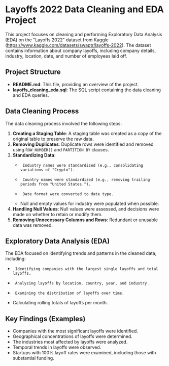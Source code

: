 # Layoffs 2022 Data Cleaning and EDA Project

This project focuses on cleaning and performing Exploratory Data Analysis (EDA) on the "Layoffs 2022" dataset from Kaggle (https://www.kaggle.com/datasets/swaptr/layoffs-2022). The dataset contains information about company layoffs, including company details, industry, location, date, and number of employees laid off.

## Project Structure

-   **README.md**: This file, providing an overview of the project.
-   **layoffs_cleaning_eda.sql**: The SQL script containing the data cleaning and EDA queries.

## Data Cleaning Process

The data cleaning process involved the following steps:

1.  **Creating a Staging Table**: A staging table was created as a copy of the original table to preserve the raw data.
2.  **Removing Duplicates**: Duplicate rows were identified and removed using `ROW_NUMBER()` and `PARTITION BY` clauses.
3.  **Standardizing Data**:
    -      Industry names were standardized (e.g., consolidating variations of "Crypto").
    -      Country names were standardized (e.g., removing trailing periods from "United States.").
    -      Date format were converted to date type.
    -   Null and empty values for industry were populated when possible.
4.  **Handling Null Values**: Null values were assessed, and decisions were made on whether to retain or modify them.
5.  **Removing Unnecessary Columns and Rows**: Redundant or unusable data was removed.

## Exploratory Data Analysis (EDA)

The EDA focused on identifying trends and patterns in the cleaned data, including:

-      Identifying companies with the largest single layoffs and total layoffs.
-      Analyzing layoffs by location, country, year, and industry.
-      Examining the distribution of layoffs over time.
-   Calculating rolling totals of layoffs per month.

## Key Findings (Examples)

-   Companies with the most significant layoffs were identified.
-   Geographical concentrations of layoffs were determined.
-   The industries most affected by layoffs were analyzed.
-   Temporal trends in layoffs were observed.
-   Startups with 100% layoff rates were examined, including those with substantial funding.

